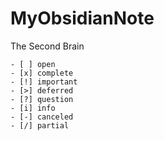 # MyObsidianNote
The Second Brain

```
- [ ] open
- [x] complete
- [!] important
- [>] deferred
- [?] question
- [i] info
- [-] canceled 
- [/] partial
```
